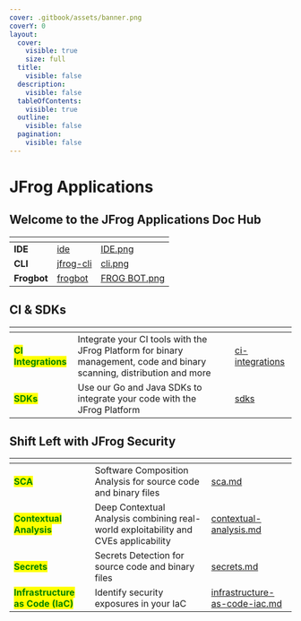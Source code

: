 ```yaml
---
cover: .gitbook/assets/banner.png
coverY: 0
layout:
  cover:
    visible: true
    size: full
  title:
    visible: false
  description:
    visible: false
  tableOfContents:
    visible: true
  outline:
    visible: false
  pagination:
    visible: false
---
```


# JFrog Applications



## &#x20;Welcome to the JFrog Applications Doc Hub

<table data-view="cards" data-full-width="false"><thead><tr><th></th><th data-hidden data-card-target data-type="content-ref"></th><th data-hidden data-card-cover data-type="files"></th></tr></thead><tbody><tr><td><strong>IDE</strong></td><td><a href="ide/">ide</a></td><td><a href=".gitbook/assets/IDE.png">IDE.png</a></td></tr><tr><td><strong>CLI</strong></td><td><a href="jfrog-cli/">jfrog-cli</a></td><td><a href=".gitbook/assets/cli.png">cli.png</a></td></tr><tr><td><strong>Frogbot</strong></td><td><a href="frogbot/">frogbot</a></td><td><a href=".gitbook/assets/FROG BOT.png">FROG BOT.png</a></td></tr></tbody></table>

## CI & SDKs

<table data-view="cards"><thead><tr><th></th><th></th><th></th><th data-hidden data-card-target data-type="content-ref"></th></tr></thead><tbody><tr><td><mark style="color:green;"><strong>CI Integrations</strong></mark></td><td>Integrate your CI tools with the JFrog Platform for binary management, code and binary scanning, distribution and more</td><td></td><td><a href="ci-and-sdks/ci-integrations/">ci-integrations</a></td></tr><tr><td><mark style="color:green;"><strong>SDKs</strong></mark></td><td>Use our Go and Java SDKs to integrate your code with the JFrog Platform</td><td></td><td><a href="ci-and-sdks/sdks/">sdks</a></td></tr></tbody></table>

## **Shift Left with JFrog Security**

<table data-view="cards" data-full-width="false"><thead><tr><th></th><th></th><th data-hidden data-card-target data-type="content-ref"></th></tr></thead><tbody><tr><td><mark style="color:green;"><strong>SCA</strong></mark></td><td>Software Composition Analysis for source code and binary files</td><td><a href="jfrog-security-for-developers/features/sca.md">sca.md</a></td></tr><tr><td><mark style="color:green;"><strong>Contextual Analysis</strong></mark></td><td>Deep Contextual Analysis combining real-world exploitability and CVEs applicability</td><td><a href="jfrog-security-for-developers/features/contextual-analysis.md">contextual-analysis.md</a></td></tr><tr><td><mark style="color:green;"><strong>Secrets</strong></mark></td><td>Secrets Detection for source code and binary files </td><td><a href="jfrog-security-for-developers/features/secrets.md">secrets.md</a></td></tr><tr><td><mark style="color:green;"><strong>Infrastructure as Code (IaC)</strong></mark></td><td>Identify security exposures in your IaC </td><td><a href="jfrog-security-for-developers/features/infrastructure-as-code-iac.md">infrastructure-as-code-iac.md</a></td></tr></tbody></table>
